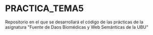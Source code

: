 # PRACTICA_TEMA5
Repositorio en el que se desarrollará el código de las prácticas de la asignatura "Fuente de Daos Biomédicas y Web Semánticas de la UBU"
